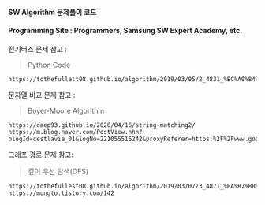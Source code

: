 #### SW Algorithm 문제풀이 코드

#### Programming Site : Programmers, Samsung SW Expert Academy, etc.



전기버스 문제 참고 : 

> Python Code

```
https://tothefullest08.github.io/algorithm/2019/03/05/2_4831_%EC%A0%84%EA%B8%B0%EB%B2%84%EC%8A%A4/
```





문자열 비교 문제 참고 :

> Boyer-Moore Algorithm

```
https://daep93.github.io/2020/04/16/string-matching2/
https://m.blog.naver.com/PostView.nhn?blogId=cestlavie_01&logNo=221055516242&proxyReferer=https:%2F%2Fwww.google.com%2F
```



그래프 경로 문제 참고:

> 깊이 우선 탐색(DFS)

```
https://tothefullest08.github.io/algorithm/2019/03/07/3_4871_%EA%B7%B8%EB%9E%98%ED%94%84%EA%B2%BD%EB%A1%9C/
https://mungto.tistory.com/142
```

